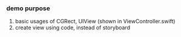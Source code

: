 ### demo purpose
1. basic usages of CGRect, UIView (shown in ViewController.swift)
2. create view using code, instead of storyboard
